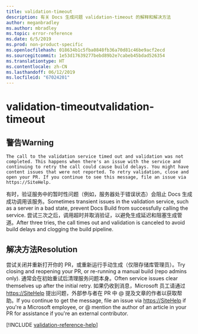 ```yaml
---
title: validation-timeout
description: 有关 Docs 生成问题 validation-timeout 的解释和解决方法
author: meganbradley
ms.author: mbradley
ms.topic: error-reference
ms.date: 6/5/2019
ms.prod: non-product-specific
ms.openlocfilehash: 018634b1c5fba0848fb36a70d81c46be9acf2ecd
ms.sourcegitcommit: 1e53d17639277bebd89b2e7cabeb45bdad526354
ms.translationtype: HT
ms.contentlocale: zh-CN
ms.lasthandoff: 06/12/2019
ms.locfileid: "67024201"
---
```

# <a name="validation-timeout"></a><span data-ttu-id="862d9-103">validation-timeout</span><span class="sxs-lookup"><span data-stu-id="862d9-103">validation-timeout</span></span>

## <a name="warning"></a><span data-ttu-id="862d9-104">警告</span><span class="sxs-lookup"><span data-stu-id="862d9-104">Warning</span></span>

`The call to the validation service timed out and validation was not completed. This happens when there's an issue with the service and continuing to retry the call could cause build delays. You might have content issues that were not reported. To retry validation, close and open your PR. If you continue to see this message, file an issue via https://SiteHelp.`

<span data-ttu-id="862d9-105">有时，验证服务中的暂时性问题（例如，服务器处于错误状态）会阻止 Docs 生成成功调用该服务。</span><span class="sxs-lookup"><span data-stu-id="862d9-105">Sometimes transient issues in the validation service, such as a server in a bad state, prevent Docs Build from successfully calling the service.</span></span> <span data-ttu-id="862d9-106">尝试三次之后，调用超时并取消验证，以避免生成延迟和阻塞生成管道。</span><span class="sxs-lookup"><span data-stu-id="862d9-106">After three tries, the call times out and validation is canceled to avoid build delays and clogging the build pipeline.</span></span>

## <a name="resolution"></a><span data-ttu-id="862d9-107">解决方法</span><span class="sxs-lookup"><span data-stu-id="862d9-107">Resolution</span></span>

<span data-ttu-id="862d9-108">尝试关闭并重新打开你的 PR，或重新运行手动生成（仅限存储库管理员）。</span><span class="sxs-lookup"><span data-stu-id="862d9-108">Try closing and reopening your PR, or re-running a manual build (repo admins only).</span></span> <span data-ttu-id="862d9-109">通常会在初始重试后清理服务问题本身。</span><span class="sxs-lookup"><span data-stu-id="862d9-109">Often service issues clear themselves up after the initial retry.</span></span> <span data-ttu-id="862d9-110">如果仍收到消息，Microsoft 员工请通过 [https://SiteHelp](https://SiteHelp) 提出问题，外部参与者在 PR 中 @ 提及文章的作者以获取帮助。</span><span class="sxs-lookup"><span data-stu-id="862d9-110">If you continue to get the message, file an issue via [https://SiteHelp](https://SiteHelp) if you're a Microsoft employee, or @ mention the author of an article in your PR for assistance if you're an external contributor.</span></span>

<!--make sure to add this file to your includes folder and verify the path-->
[!INCLUDE [validation-reference-help](includes/validation-reference-help.md)]
